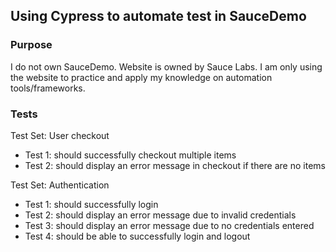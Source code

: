 ## Using Cypress to automate test in SauceDemo

### Purpose
I do not own SauceDemo. Website is owned by Sauce Labs. I am only using the website to practice and apply my knowledge on automation tools/frameworks.

### Tests
Test Set: User checkout
- Test 1: should successfully checkout multiple items
- Test 2: should display an error message in checkout if there are no items

Test Set: Authentication
- Test 1: should successfully login
- Test 2: should display an error message due to invalid credentials
- Test 3: should display an error message due to no credentials entered
- Test 4: should be able to successfully login and logout